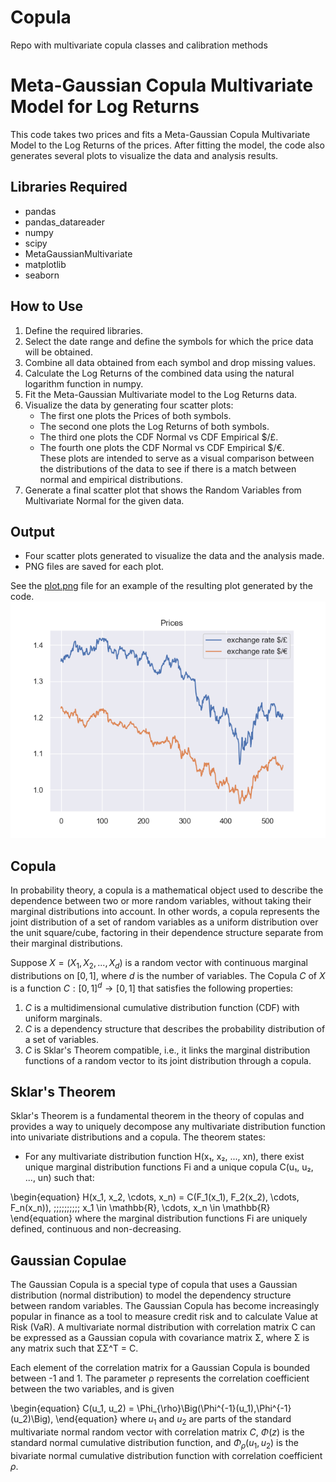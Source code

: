 # Copula
Repo with multivariate copula classes and calibration methods


# Meta-Gaussian Copula Multivariate Model for Log Returns 

This code takes two prices and fits a Meta-Gaussian Copula Multivariate Model to the Log Returns of the prices. After fitting the model, the code also generates several plots to visualize the data and analysis results.

## Libraries Required
- pandas
- pandas_datareader
- numpy
- scipy
- MetaGaussianMultivariate
- matplotlib
- seaborn

## How to Use
1. Define the required libraries.
2. Select the date range and define the symbols for which the price data will be obtained.
3. Combine all data obtained from each symbol and drop missing values.
4. Calculate the Log Returns of the combined data using the natural logarithm function in numpy.
5. Fit the Meta-Gaussian Multivariate model to the Log Returns data.
6. Visualize the data by generating four scatter plots:
    * The first one plots the Prices of both symbols.
    * The second one plots the Log Returns of both symbols.
    * The third one plots the CDF Normal vs CDF Empirical $/£.
    * The fourth one plots the CDF Normal vs CDF Empirical $/€.  
    These plots are intended to serve as a visual comparison between the distributions of the data to see if there is a match between normal and empirical distributions.
7. Generate a final scatter plot that shows the Random Variables from Multivariate Normal for the given data.

## Output
- Four scatter plots generated to visualize the data and the analysis made.
- PNG files are saved for each plot.

See the [plot.png](plot.png) file for an example of the resulting plot generated by the code.
![alt text](https://github.com/lorenzo7741/copula/blob/pp/prices.png?raw=true)


## Copula

In probability theory, a copula is a mathematical object used to describe the dependence between two or more random variables, without taking their marginal distributions into account. In other words, a copula represents the joint distribution of a set of random variables as a uniform distribution over the unit square/cube, factoring in their dependence structure separate from their marginal distributions.

Suppose $X = (X_1, X_2, ..., X_d)$ is a random vector with continuous marginal distributions on $[0,1]$, where $d$ is the number of variables. The Copula $C$ of $X$ is a function $C : [0,1]^d \rightarrow [0,1]$ that satisfies the following properties:

1. $C$ is a multidimensional cumulative distribution function (CDF) with uniform marginals.
2. $C$ is a dependency structure that describes the probability distribution of a set of variables.
3. $C$ is Sklar's Theorem compatible, i.e., it links the marginal distribution functions of a random vector to its joint distribution through a copula.

## Sklar's Theorem

Sklar's Theorem is a fundamental theorem in the theory of copulas and provides a way to uniquely decompose any multivariate distribution function into univariate distributions and a copula. The theorem states:

- For any multivariate distribution function H(x₁, x₂, ..., xn), there exist unique marginal distribution functions Fi and a unique copula C(u₁, u₂, ..., un) such that:

\begin{equation}
H(x_1, x_2, \cdots, x_n) = C(F_1(x_1), F_2(x_2), \cdots, F_n(x_n)), \;\;\;\;\;\;\;\;\;\; x_1 \in \mathbb{R}, \cdots, x_n \in \mathbb{R}
\end{equation}
where the marginal distribution functions Fi are uniquely defined, continuous and non-decreasing.

## Gaussian Copulae

The Gaussian Copula is a special type of copula that uses a Gaussian distribution (normal distribution) to model the dependency structure between random variables. The Gaussian Copula has become increasingly popular in finance as a tool to measure credit risk and to calculate Value at Risk (VaR). A multivariate normal distribution with correlation matrix C can be expressed as a Gaussian copula with covariance matrix Σ, where Σ is any matrix such that ΣΣ^T = C.

Each element of the correlation matrix for a Gaussian Copula is bounded between -1 and 1. The parameter ρ represents the correlation coefficient between the two variables, and is given

\begin{equation}
C(u_1, u_2) = \Phi_{\rho}\Big(\Phi^{-1}(u_1),\Phi^{-1}(u_2)\Big),
\end{equation}
where $u_1$ and $u_2$ are parts of the standard multivariate normal random vector with correlation matrix $C$, $\Phi(z)$ is the standard
normal cumulative distribution function, and $\Phi _\rho(u_1,u_2)$ is the bivariate normal cumulative distribution
function with correlation coefficient $\rho$.
